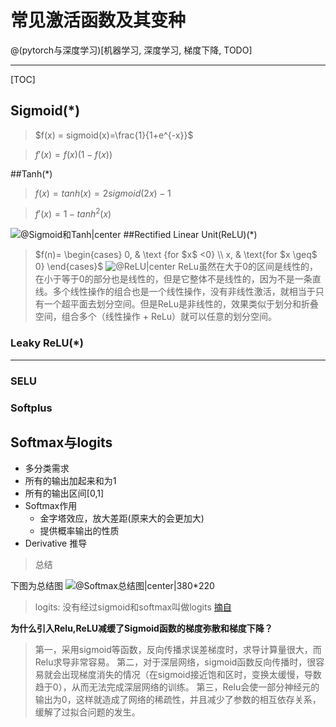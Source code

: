 # 常见激活函数及其变种
@(pytorch与深度学习)[机器学习, 深度学习, 梯度下降, TODO]

---------------------------
[TOC]
## Sigmoid(*)
> $f(x) = sigmoid(x)=\frac{1}{1+e^{-x}}$

> $f'(x)=f(x)(1-f(x))$



##Tanh(*)
> $f(x) = tanh(x)=2sigmoid(2x)-1$

> $f'(x)=1-tanh^2(x)$

 ![@Sigmoid和Tanh|center](./1551703698600.png)
##Rectified Linear Unit(ReLU)(*)
> $f(n)= \begin{cases} 0, & \text {for $x$ <0} \\ x, & \text{for $x \geq$ 0} \end{cases}$
![@ReLU|center](./1551705200837.png)
>ReLu虽然在大于0的区间是线性的，在小于等于0的部分也是线性的，但是它整体不是线性的，因为不是一条直线。多个线性操作的组合也是一个线性操作，没有非线性激活，就相当于只有一个超平面去划分空间。但是ReLu是非线性的，效果类似于划分和折叠空间，组合多个（线性操作 + ReLu）就可以任意的划分空间。

### Leaky ReLU(*)

------
### SELU

### Softplus

## Softmax与logits
- 多分类需求
 - 所有的输出加起来和为1
 - 所有的输出区间[0,1]
- Softmax作用
	- 金字塔效应，放大差距(原来大的会更加大)
	- 提供概率输出的性质
- Derivative
推导
>总结 

下图为总结图
![@Softmax总结图|center|380*220](./1551620054081.png)
>logits: 没有经过sigmoid和softmax叫做logits  [摘自](https://study.163.com/course/courseLearn.htm?courseId=1208894818&share=1&shareId=11055994&from=study#/learn/video?lessonId=1278349767&courseId=1208894818)

**为什么引入Relu,ReLU减缓了Sigmoid函数的梯度弥散和梯度下降？**
>第一，采用sigmoid等函数，反向传播求误差梯度时，求导计算量很大，而Relu求导非常容易。
>第二，对于深层网络，sigmoid函数反向传播时，很容易就会出现梯度消失的情况（在sigmoid接近饱和区时，变换太缓慢，导数趋于0），从而无法完成深层网络的训练。
>第三，Relu会使一部分神经元的输出为0，这样就造成了网络的稀疏性，并且减少了参数的相互依存关系，缓解了过拟合问题的发生。

